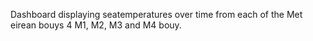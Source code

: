 Dashboard displaying seatemperatures over time from each of the Met eirean bouys 4 M1, M2, M3 and M4 bouy.